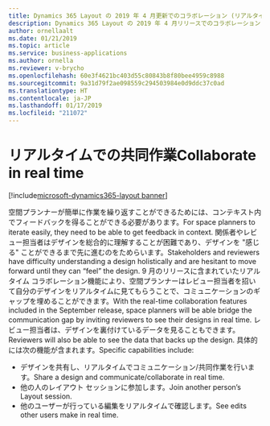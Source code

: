 ```yaml
---
title: Dynamics 365 Layout の 2019 年 4 月更新でのコラボレーション (リアルタイム編集) 機能
description: Dynamics 365 Layout の 2019 年 4 月リリースでのコラボレーション (リアルタイム) 編集機能では、空間デザイナーは、自分のデザインのレビューと編集設計をリアルタイムで同時に行うことができ、設計を説明して、コンテキスト内でフィードバックを得ることができます。
author: ornellaalt
ms.date: 01/21/2019
ms.topic: article
ms.service: business-applications
ms.author: ornella
ms.reviewer: v-brycho
ms.openlocfilehash: 60e3f4621bc403d55c80843b8f80bee4959c8988
ms.sourcegitcommit: 9a31d79f2ae098559c294503984e0d9ddc37c0ad
ms.translationtype: HT
ms.contentlocale: ja-JP
ms.lasthandoff: 01/17/2019
ms.locfileid: "211072"
---
```

#  <a name="collaborate-in-real-time"></a><span data-ttu-id="b27ee-103">リアルタイムでの共同作業</span><span class="sxs-lookup"><span data-stu-id="b27ee-103">Collaborate in real time</span></span>
[!include[microsoft-dynamics365-layout banner](../../includes/microsoft-dynamics365-layout.md)]


<span data-ttu-id="b27ee-104">空間プランナーが簡単に作業を繰り返すことができるためには、コンテキスト内でフィードバックを得ることができる必要があります。</span><span class="sxs-lookup"><span data-stu-id="b27ee-104">For space planners to iterate easily, they need to be able to get feedback in context.</span></span> <span data-ttu-id="b27ee-105">関係者やレビュー担当者はデザインを総合的に理解することが困難であり、デザインを "感じる" ことができるまで先に進むのをためらいます。</span><span class="sxs-lookup"><span data-stu-id="b27ee-105">Stakeholders and reviewers have difficulty understanding a design holistically and are hesitant to move forward until they can “feel” the design.</span></span> <span data-ttu-id="b27ee-106">9 月のリリースに含まれていたリアルタイム コラボレーション機能により、空間プランナーはレビュー担当者を招いて自分のデザインをリアルタイムに見てもらうことで、コミュニケーションのギャップを埋めることができます。</span><span class="sxs-lookup"><span data-stu-id="b27ee-106">With the real-time collaboration features included in the September release, space planners will be able bridge the communication gap by inviting reviewers to see their designs in real time.</span></span> <span data-ttu-id="b27ee-107">レビュー担当者は、デザインを裏付けているデータを見ることもできます。</span><span class="sxs-lookup"><span data-stu-id="b27ee-107">Reviewers will also be able to see the data that backs up the design.</span></span> <span data-ttu-id="b27ee-108">具体的には次の機能が含まれます。</span><span class="sxs-lookup"><span data-stu-id="b27ee-108">Specific capabilities include:</span></span>

- <span data-ttu-id="b27ee-109">デザインを共有し、リアルタイムでコミュニケーション/共同作業を行います。</span><span class="sxs-lookup"><span data-stu-id="b27ee-109">Share a design and communicate/collaborate in real time.</span></span> 
- <span data-ttu-id="b27ee-110">他の人のレイアウト セッションに参加します。</span><span class="sxs-lookup"><span data-stu-id="b27ee-110">Join another person’s Layout session.</span></span>
- <span data-ttu-id="b27ee-111">他のユーザーが行っている編集をリアルタイムで確認します。</span><span class="sxs-lookup"><span data-stu-id="b27ee-111">See edits other users make in real time.</span></span>
